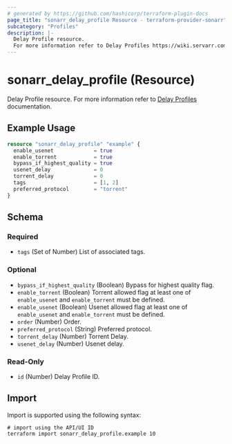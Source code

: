 ```yaml
---
# generated by https://github.com/hashicorp/terraform-plugin-docs
page_title: "sonarr_delay_profile Resource - terraform-provider-sonarr"
subcategory: "Profiles"
description: |-
  Delay Profile resource.
  For more information refer to Delay Profiles https://wiki.servarr.com/sonarr/settings#delay-profiles documentation.
---
```


# sonarr_delay_profile (Resource)

[subcategory:Profiles]: #
Delay Profile resource.
For more information refer to [Delay Profiles](https://wiki.servarr.com/sonarr/settings#delay-profiles) documentation.

## Example Usage

```terraform
resource "sonarr_delay_profile" "example" {
  enable_usenet             = true
  enable_torrent            = true
  bypass_if_highest_quality = true
  usenet_delay              = 0
  torrent_delay             = 0
  tags                      = [1, 2]
  preferred_protocol        = "torrent"
}
```

<!-- schema generated by tfplugindocs -->
## Schema

### Required

- `tags` (Set of Number) List of associated tags.

### Optional

- `bypass_if_highest_quality` (Boolean) Bypass for highest quality flag.
- `enable_torrent` (Boolean) Torrent allowed flag at least one of `enable_usenet` and `enable_torrent` must be defined.
- `enable_usenet` (Boolean) Usenet allowed flag at least one of `enable_usenet` and `enable_torrent` must be defined.
- `order` (Number) Order.
- `preferred_protocol` (String) Preferred protocol.
- `torrent_delay` (Number) Torrent Delay.
- `usenet_delay` (Number) Usenet delay.

### Read-Only

- `id` (Number) Delay Profile ID.

## Import

Import is supported using the following syntax:

```shell
# import using the API/UI ID
terraform import sonarr_delay_profile.example 10
```
